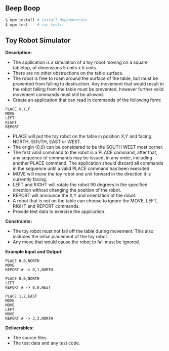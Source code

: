 ## Beep Boop

```sh
$ npm install # install dependencies
$ npm test    # run tests
```

## Toy Robot Simulator

**Description:**
- The application is a simulation of a toy robot moving on a square tabletop, of dimensions 5 units x 5 units.
- There are no other obstructions on the table surface.
- The robot is free to roam around the surface of the table, but must be prevented from falling to destruction. Any movement that would result in the robot falling from the table must be prevented, however further valid movement commands must still be allowed.
- Create an application that can read in commands of the following form:
```
PLACE X,Y,F
MOVE
LEFT
RIGHT
REPORT
```
- PLACE will put the toy robot on the table in position X,Y and facing NORTH, SOUTH, EAST or WEST.
- The origin (0,0) can be considered to be the SOUTH WEST most corner.
- The first valid command to the robot is a PLACE command, after that, any sequence of commands may be issued, in any order, including another PLACE command. The application should discard all commands in the sequence until a valid PLACE command has been executed.
- MOVE will move the toy robot one unit forward in the direction it is currently facing.
- LEFT and RIGHT will rotate the robot 90 degrees in the specified direction without changing the position of the robot.
- REPORT will announce the X,Y and orientation of the robot.
- A robot that is not on the table can choose to ignore the MOVE, LEFT, RIGHT and REPORT commands.
- Provide test data to exercise the application.

**Constraints:**
- The toy robot must not fall off the table during movement. This also includes the initial placement of the toy robot.
- Any move that would cause the robot to fall must be ignored.

**Example Input and Output:**
```
PLACE 0,0,NORTH
MOVE
REPORT # -> 0,1,NORTH
```
```
PLACE 0,0,NORTH
LEFT
REPORT # -> 0,0,WEST
```
```
PLACE 1,2,EAST
MOVE
MOVE
LEFT
MOVE
REPORT # -> 3,3,NORTH
```

**Deliverables:**
- The source files
- The test data and any test code.
